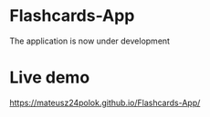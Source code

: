 # Flashcards-App
The application is now under development

# Live demo
https://mateusz24polok.github.io/Flashcards-App/
